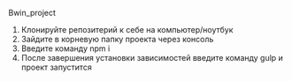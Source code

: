 Bwin_project

1) Клонируйте репозитерий к себе на компьютер/ноутбук
2) Зайдите в корневую папку проекта через консоль
3) Введите команду npm i
4) После завершения установки зависимостей введите команду gulp и проект запустится
